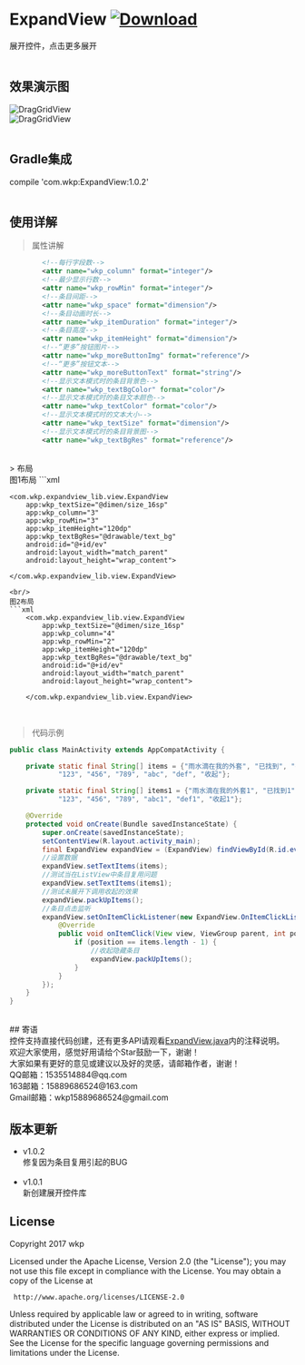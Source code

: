 # ExpandView [![Download](https://api.bintray.com/packages/dlazaro66/maven/QRCodeReaderView/images/download.svg) ](https://bintray.com/dlazaro66/maven/QRCodeReaderView/_latestVersion)
展开控件，点击更多展开
<br/>
<br/>
## 效果演示图<br/>
![DragGridView](https://raw.githubusercontent.com/wkp111/ExpandView/master/app/src/main/res/drawable/expand01.gif "演示图1")
<br/>
![DragGridView](https://raw.githubusercontent.com/wkp111/ExpandView/master/app/src/main/res/drawable/expand02.gif "演示图2")
<br/>
<br/>
## Gradle集成<br>
compile 'com.wkp:ExpandView:1.0.2'
<br>
<br>
## 使用详解<br/>
> 属性讲解<br/>

```xml
        <!--每行字段数-->
        <attr name="wkp_column" format="integer"/>
        <!--最少显示行数-->
        <attr name="wkp_rowMin" format="integer"/>
        <!--条目间距-->
        <attr name="wkp_space" format="dimension"/>
        <!--条目动画时长-->
        <attr name="wkp_itemDuration" format="integer"/>
        <!--条目高度-->
        <attr name="wkp_itemHeight" format="dimension"/>
        <!--“更多”按钮图片-->
        <attr name="wkp_moreButtonImg" format="reference"/>
        <!--“更多”按钮文本-->
        <attr name="wkp_moreButtonText" format="string"/>
        <!--显示文本模式时的条目背景色-->
        <attr name="wkp_textBgColor" format="color"/>
        <!--显示文本模式时的条目文本颜色-->
        <attr name="wkp_textColor" format="color"/>
        <!--显示文本模式时的文本大小-->
        <attr name="wkp_textSize" format="dimension"/>
        <!--显示文本模式时的条目背景图-->
        <attr name="wkp_textBgRes" format="reference"/>
```
<br/>
> 布局<br/>
图1布局
```xml

    <com.wkp.expandview_lib.view.ExpandView
        app:wkp_textSize="@dimen/size_16sp"
        app:wkp_column="3"
        app:wkp_rowMin="3"
        app:wkp_itemHeight="120dp"
        app:wkp_textBgRes="@drawable/text_bg"
        android:id="@+id/ev"
        android:layout_width="match_parent"
        android:layout_height="wrap_content">

    </com.wkp.expandview_lib.view.ExpandView>
```
<br/>
图2布局
```xml
    <com.wkp.expandview_lib.view.ExpandView
        app:wkp_textSize="@dimen/size_16sp"
        app:wkp_column="4"
        app:wkp_rowMin="2"
        app:wkp_itemHeight="120dp"
        app:wkp_textBgRes="@drawable/text_bg"
        android:id="@+id/ev"
        android:layout_width="match_parent"
        android:layout_height="wrap_content">
        
    </com.wkp.expandview_lib.view.ExpandView>
```
<br/>

> 代码示例<br/>

```java
public class MainActivity extends AppCompatActivity {

    private static final String[] items = {"雨水滴在我的外套", "已找到", "每分每秒", "来啊，互相伤害啊", "等你到天涯海角", "遇见了你才知道你对我多重要",
            "123", "456", "789", "abc", "def", "收起"};

    private static final String[] items1 = {"雨水滴在我的外套1", "已找到1", "每分每秒1", "来啊，互相伤害啊1", "等你到天涯海角1", "遇见了你才知道你对我多重要1",
            "123", "456", "789", "abc1", "def1", "收起1"};

    @Override
    protected void onCreate(Bundle savedInstanceState) {
        super.onCreate(savedInstanceState);
        setContentView(R.layout.activity_main);
        final ExpandView expandView = (ExpandView) findViewById(R.id.ev);
        //设置数据
        expandView.setTextItems(items);
        //测试当在ListView中条目复用问题
        expandView.setTextItems(items1);
        //测试未展开下调用收起的效果
        expandView.packUpItems();
        //条目点击监听
        expandView.setOnItemClickListener(new ExpandView.OnItemClickListener() {
            @Override
            public void onItemClick(View view, ViewGroup parent, int position) {
                if (position == items.length - 1) {
                    //收起隐藏条目
                    expandView.packUpItems();
                }
            }
        });
    }
}
```

<br/>
## 寄语<br/>
控件支持直接代码创建，还有更多API请观看<a href="https://github.com/wkp111/ExpandView/blob/master/expandview-lib/src/main/java/com/wkp/expandview_lib/view/ExpandView.java">ExpandView.java</a>内的注释说明。<br/>
欢迎大家使用，感觉好用请给个Star鼓励一下，谢谢！<br/>
大家如果有更好的意见或建议以及好的灵感，请邮箱作者，谢谢！<br/>
QQ邮箱：1535514884@qq.com<br/>
163邮箱：15889686524@163.com<br/>
Gmail邮箱：wkp15889686524@gmail.com<br/>

## 版本更新<br/>
* v1.0.2<br/>
修复因为条目复用引起的BUG<br/><br/>
* v1.0.1<br/>
新创建展开控件库<br/>
## License

   Copyright 2017 wkp

   Licensed under the Apache License, Version 2.0 (the "License");
   you may not use this file except in compliance with the License.
   You may obtain a copy of the License at

     http://www.apache.org/licenses/LICENSE-2.0

   Unless required by applicable law or agreed to in writing, software
   distributed under the License is distributed on an "AS IS" BASIS,
   WITHOUT WARRANTIES OR CONDITIONS OF ANY KIND, either express or implied.
   See the License for the specific language governing permissions and
   limitations under the License.


